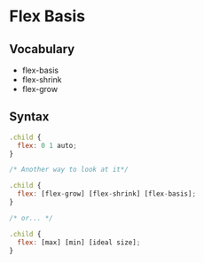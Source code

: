 # Flex Basis

## Vocabulary
* flex-basis
* flex-shrink
* flex-grow


## Syntax
```js
.child {
  flex: 0 1 auto;
}

/* Another way to look at it*/

.child {
  flex: [flex-grow] [flex-shrink] [flex-basis];
}

/* or... */

.child {
  flex: [max] [min] [ideal size];
}
```
